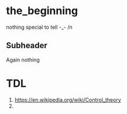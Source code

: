 # the_beginning


nothing special to tell -_-
/n
## Subheader

Again nothing

# TDL
1.  https://en.wikipedia.org/wiki/Control_theory
2.  
